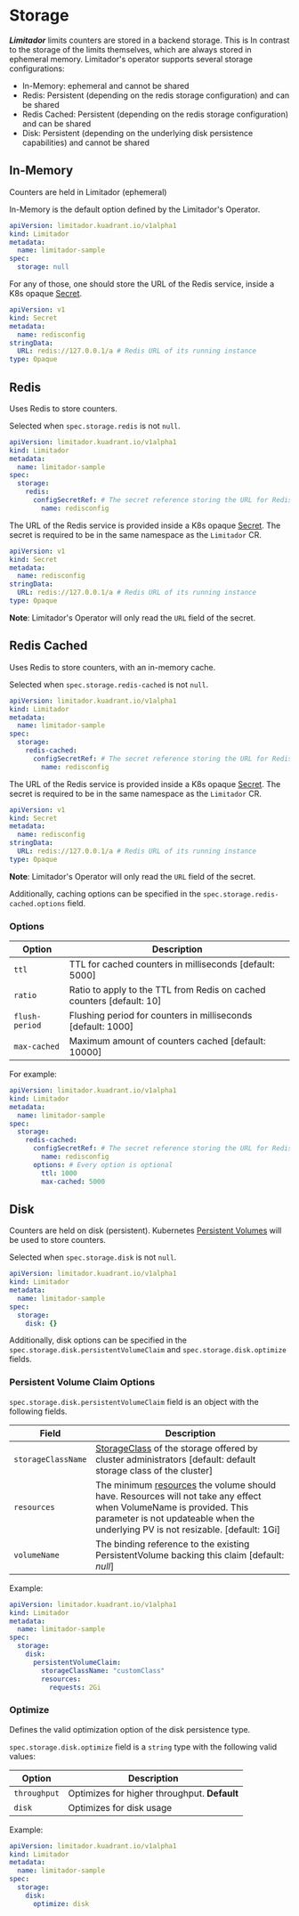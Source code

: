 # Storage

_**Limitador**_ limits counters are stored in a backend storage. This is In contrast to the storage of
the limits themselves, which are always stored in ephemeral memory. Limitador's operator
supports several storage configurations:

* In-Memory: ephemeral and cannot be shared
* Redis: Persistent (depending on the redis storage configuration) and can be shared
* Redis Cached: Persistent (depending on the redis storage configuration) and can be shared
* Disk: Persistent (depending on the underlying disk persistence capabilities) and cannot be shared

## In-Memory

Counters are held in Limitador (ephemeral)

In-Memory is the default option defined by the Limitador's Operator.

```yaml
apiVersion: limitador.kuadrant.io/v1alpha1
kind: Limitador
metadata:
  name: limitador-sample
spec:
  storage: null
```

For any of those, one should store the URL of the Redis service, inside a K8s opaque
[Secret](https://kubernetes.io/docs/concepts/configuration/secret/).

```yaml
apiVersion: v1
kind: Secret
metadata:
  name: redisconfig
stringData:
  URL: redis://127.0.0.1/a # Redis URL of its running instance
type: Opaque
```

## Redis

Uses Redis to store counters.

Selected when `spec.storage.redis` is not `null`.

```yaml
apiVersion: limitador.kuadrant.io/v1alpha1
kind: Limitador
metadata:
  name: limitador-sample
spec:
  storage:
    redis:
      configSecretRef: # The secret reference storing the URL for Redis
        name: redisconfig
```

The URL of the Redis service is provided inside a K8s opaque
[Secret](https://kubernetes.io/docs/concepts/configuration/secret/).
The secret is required to be in the same namespace as the `Limitador` CR.

```yaml
apiVersion: v1
kind: Secret
metadata:
  name: redisconfig
stringData:
  URL: redis://127.0.0.1/a # Redis URL of its running instance
type: Opaque
```

**Note**: Limitador's Operator will only read the `URL` field of the secret.

## Redis Cached

Uses Redis to store counters, with an in-memory cache.

Selected when `spec.storage.redis-cached` is not `null`.

```yaml
apiVersion: limitador.kuadrant.io/v1alpha1
kind: Limitador
metadata:
  name: limitador-sample
spec:
  storage:
    redis-cached:
      configSecretRef: # The secret reference storing the URL for Redis
        name: redisconfig
```

The URL of the Redis service is provided inside a K8s opaque
[Secret](https://kubernetes.io/docs/concepts/configuration/secret/).
The secret is required to be in the same namespace as the `Limitador` CR.
```yaml
apiVersion: v1
kind: Secret
metadata:
  name: redisconfig
stringData:
  URL: redis://127.0.0.1/a # Redis URL of its running instance
type: Opaque
```

**Note**: Limitador's Operator will only read the `URL` field of the secret.

Additionally, caching options can be specified in the `spec.storage.redis-cached.options` field.

### Options

| Option         | Description                                                           |
|----------------|-----------------------------------------------------------------------|
| `ttl`          | TTL for cached counters in milliseconds [default: 5000]               |
| `ratio`        | Ratio to apply to the TTL from Redis on cached counters [default: 10] |
| `flush-period` | Flushing period for counters in milliseconds [default: 1000]          |
| `max-cached`   | Maximum amount of counters cached [default: 10000]                    |

For example:

```yaml
apiVersion: limitador.kuadrant.io/v1alpha1
kind: Limitador
metadata:
  name: limitador-sample
spec:
  storage:
    redis-cached:
      configSecretRef: # The secret reference storing the URL for Redis
        name: redisconfig
      options: # Every option is optional
        ttl: 1000
        max-cached: 5000
```

## Disk

Counters are held on disk (persistent).
Kubernetes [Persistent Volumes](https://kubernetes.io/docs/concepts/storage/persistent-volumes/)
will be used to store counters.

Selected when `spec.storage.disk` is not `null`.

```yaml
apiVersion: limitador.kuadrant.io/v1alpha1
kind: Limitador
metadata:
  name: limitador-sample
spec:
  storage:
    disk: {}
```

Additionally, disk options can be specified in the `spec.storage.disk.persistentVolumeClaim`
and `spec.storage.disk.optimize` fields.

### Persistent Volume Claim Options

`spec.storage.disk.persistentVolumeClaim` field is an object with the following fields.

| Field                | Description                                                                                                                                                                                                                                                                                           |
|----------------------|-------------------------------------------------------------------------------------------------------------------------------------------------------------------------------------------------------------------------------------------------------------------------------------------------------|
| `storageClassName`   | [StorageClass](https://kubernetes.io/docs/concepts/storage/storage-classes/) of the storage offered by cluster administrators [default: default storage class of the cluster]                                                                                                                         |
| `resources`          | The minimum [resources](https://kubernetes.io/docs/reference/generated/kubernetes-api/v1.25/#quantity-resource-core) the volume should have. Resources will not take any effect when VolumeName is provided. This parameter is not updateable when the underlying PV is not resizable. [default: 1Gi] |
| `volumeName`         | The binding reference to the existing PersistentVolume backing this claim [default: *null*]                                                                                                                                                                                                           |

Example:

```yaml
apiVersion: limitador.kuadrant.io/v1alpha1
kind: Limitador
metadata:
  name: limitador-sample
spec:
  storage:
    disk:
      persistentVolumeClaim:
        storageClassName: "customClass"
        resources:
          requests: 2Gi
```

### Optimize

Defines the valid optimization option of the disk persistence type.

`spec.storage.disk.optimize` field is a `string` type with the following valid values:

| Option         | Description                              |
|----------------|------------------------------------------|
| `throughput`   | Optimizes for higher throughput. **Default** |
| `disk`         | Optimizes for disk usage                 |

Example:

```yaml
apiVersion: limitador.kuadrant.io/v1alpha1
kind: Limitador
metadata:
  name: limitador-sample
spec:
  storage:
    disk:
      optimize: disk
```
